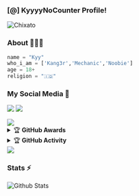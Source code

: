 ###  [@] KyyyyNoCounter Profile!

![Chixato](https://camo.githubusercontent.com/992babdffd8c74a1502de375fbdf7e4d54773242/68747470733a2f2f6d656469612e67697068792e636f6d2f6d656469612f53576f536b4e36447854737a71494b4571762f67697068792e676966)

### About 🙋🏻‍♂️
```python
name = "Kyy"
who_i_am = ['Kang3r','Mechanic','Noobie']
age = 18+
religion = "🇮🇩"
```

### My Social Media 📨
<p>
    <a href="https://t.me/Pocongonlen" target="blank"><img src="https://img.icons8.com/nolan/55/telegram-app.png" /></a>
    <a href="https://instagram.com/rzkyfadilla._" target="blank"><img src="https://img.icons8.com/nolan/55/instagram-new.png" /></a>
</p>
<img src="https://user-images.githubusercontent.com/73097560/115834477-dbab4500-a447-11eb-908a-139a6edaec5c.gif">
<details>
    <summary>&#127942 <b>GitHub Awards</b></summary><br/>

![Github Trophy](https://github-profile-trophy.vercel.app/?username=poocong&margin-w=5&margin-h=5)

</details>

<details>
    <summary>&#127942 <b>GitHub Activity</b></summary><br/>

![Metrics](https://metrics.lecoq.io/poocong?template=classic&repositories.forks=true&languages=1&languages.colors=github&languages.threshold=0%25&config.timezone=Asia%2FJakarta)

</details>
<img src="https://user-images.githubusercontent.com/73097560/115834477-dbab4500-a447-11eb-908a-139a6edaec5c.gif">


### Stats ⚡️

![Github Stats](https://github-stats-alpha.vercel.app/api/?username=poocong&tc=333&ic=333)
